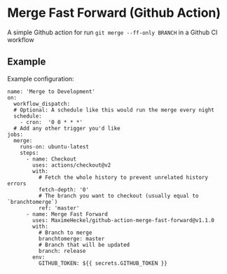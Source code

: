 # Merge Fast Forward (Github Action)

A simple Github action for run `git merge --ff-only BRANCH` in a Github CI workflow


## Example

Example configuration:

```
name: 'Merge to Development'
on:
  workflow_dispatch:
  # Optional: A schedule like this would run the merge every night
  schedule:
    - cron:  '0 0 * * *'
  # Add any other trigger you'd like
jobs:
  merge:
    runs-on: ubuntu-latest
    steps:
      - name: Checkout
        uses: actions/checkout@v2
        with:
          # Fetch the whole history to prevent unrelated history errors
          fetch-depth: '0'
          # The branch you want to checkout (usually equal to `branchtomerge`)
          ref: 'master'
      - name: Merge Fast Forward
        uses: MaximeHeckel/github-action-merge-fast-forward@v1.1.0
        with:
          # Branch to merge
          branchtomerge: master
          # Branch that will be updated
          branch: release
        env:
          GITHUB_TOKEN: ${{ secrets.GITHUB_TOKEN }}
```